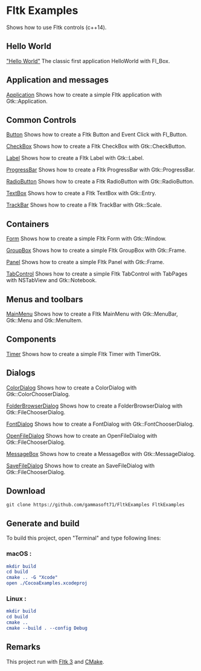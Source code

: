 
# Fltk Examples

Shows how to use Fltk controls (c++14).

## Hello World

["Hello World"](src/HelloWorld) The classic first application HelloWorld with Fl_Box.

## Application and messages

[Application](src/Application) Shows how to create a simple Fltk application with Gtk::Application.

## Common Controls

[Button](src/Button) Shows how to create a Fltk Button and Event Click with Fl_Button.

[CheckBox](src/CheckBox) Shows how to create a Fltk CheckBox with Gtk::CheckButton.

[Label](src/Label) Shows how to create a Fltk Label with Gtk::Label.

[ProgressBar](src/ProgressBar) Shows how to create a Fltk ProgressBar with Gtk::ProgressBar.

[RadioButton](src/RadioButton) Shows how to create a Fltk RadioButton with Gtk::RadioButton.

[TextBox](src/TextBox) Shows how to create a Fltk TextBox with Gtk::Entry.

[TrackBar](src/TrackBar) Shows how to create a Fltk TrackBar with Gtk::Scale.

## Containers

[Form](src/Form) Shows how to create a simple Fltk Form with Gtk::Window.

[GroupBox](src/GroupBox) Shows how to create a simple Fltk GroupBox with Gtk::Frame.

[Panel](src/Panel) Shows how to create a simple Fltk Panel with Gtk::Frame.

[TabControl](src/TabControl) Shows how to create a simple Fltk TabControl with TabPages with NSTabView and Gtk::Notebook.

## Menus and toolbars

[MainMenu](src/MainMenu) Shows how to create a Fltk MainMenu with Gtk::MenuBar, Gtk::Menu and Gtk::MenuItem.

## Components

[Timer](src/Timer) Shows how to create a simple Fltk Timer with TimerGtk.

## Dialogs

[ColorDialog](src/ColorDialog) Shows how to create a ColorDialog with Gtk::ColorChooserDialog.

[FolderBrowserDialog](src/FolderBrowserDialog) Shows how to create a FolderBrowserDialog with Gtk::FileChooserDialog.

[FontDialog](src/FontDialog) Shows how to create a FontDialog with Gtk::FontChooserDialog.

[OpenFileDialog](src/OpenFileDialog) Shows how to create an OpenFileDialog with Gtk::FileChooserDialog.

[MessageBox](src/MessageBox) Shows how to create a MessageBox with Gtk::MessageDialog.

[SaveFileDialog](src/SaveFileDialog) Shows how to create an SaveFileDialog with Gtk::FileChooserDialog.

## Download

``` shell
git clone https://github.com/gammasoft71/FltkExamples FltkExamples
```

## Generate and build

To build this project, open "Terminal" and type following lines:

### macOS :

``` cmake
mkdir build
cd build
cmake .. -G "Xcode"
open ./CocoaExamples.xcodeproj
```


### Linux :

``` cmake
mkdir build
cd build
cmake .. 
cmake --build . --config Debug
```

## Remarks

This project run with [Fltk 3](https://www.Fltk.org) and [CMake](https://cmake.org).
